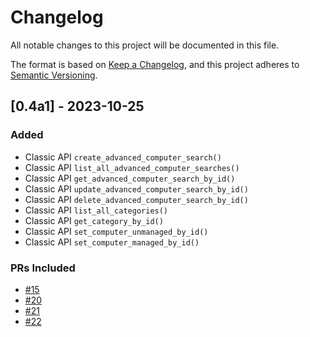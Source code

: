 # Changelog

<!-- This file is to only be updated on version releases and not with feature/fix PRs. -->

All notable changes to this project will be documented in this file.

The format is based on [Keep a Changelog](https://keepachangelog.com/en/1.0.0/),
and this project adheres to [Semantic Versioning](https://semver.org/spec/v2.0.0.html).

## [0.4a1] - 2023-10-25

### Added

- Classic API `create_advanced_computer_search()`
- Classic API `list_all_advanced_computer_searches()`
- Classic API `get_advanced_computer_search_by_id()`
- Classic API `update_advanced_computer_search_by_id()`
- Classic API `delete_advanced_computer_search_by_id()`
- Classic API `list_all_categories()`
- Classic API `get_category_by_id()`
- Classic API `set_computer_unmanaged_by_id()`
- Classic API `set_computer_managed_by_id()`

### PRs Included

- [#15](https://github.com/macadmins/jamf-pro-sdk-python/pull/15)
- [#20](https://github.com/macadmins/jamf-pro-sdk-python/pull/20)
- [#21](https://github.com/macadmins/jamf-pro-sdk-python/pull/21)
- [#22](https://github.com/macadmins/jamf-pro-sdk-python/pull/22)
